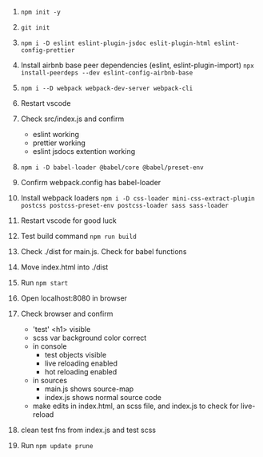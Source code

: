 1. `npm init -y`

2. `git init`

3. `npm i -D eslint eslint-plugin-jsdoc eslit-plugin-html eslint-config-prettier`

4. Install airbnb base peer dependencies (eslint, eslint-plugin-import)
   `npx install-peerdeps --dev eslint-config-airbnb-base`

5. `npm i --D webpack webpack-dev-server webpack-cli`

6. Restart vscode

7. Check src/index.js and confirm

    - eslint working
    - prettier working
    - eslint jsdocs extention working

8. `npm i -D babel-loader @babel/core @babel/preset-env`

9. Confirm webpack.config has babel-loader

10. Install webpack loaders
    `npm i -D css-loader mini-css-extract-plugin postcss postcss-preset-env postcss-loader sass sass-loader`

11. Restart vscode for good luck

12. Test build command
    `npm run build`

13. Check ./dist for main.js. Check for babel functions

14. Move index.html into ./dist

15. Run `npm start`
16. Open localhost:8080 in browser

17. Check browser and confirm

    - 'test' \<h1> visible
    - scss var background color correct
    - in console
        - test objects visible
        - live reloading enabled
        - hot reloading enabled
    - in sources
        - main.js shows source-map
        - index.js shows normal source code
    - make edits in index.html, an scss file, and index.js to check for live-reload

18. clean test fns from index.js and test scss

19. Run `npm update prune`
